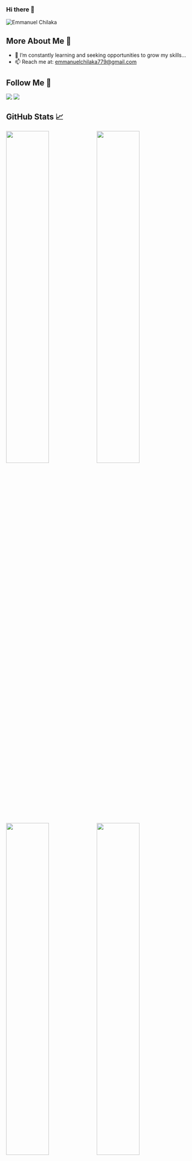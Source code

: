 ### Hi there 👋
<p align="left"> <img src="https://komarev.com/ghpvc/?username=echilaka1&label=Profile%20views&color=0e75b6&style=flat" alt="Emmanuel Chilaka" /> </p>  

## More About Me 👨

- 🔭 I’m constantly learning and seeking opportunities to grow my skills...
- 📫 Reach me at: emmanuelchilaka779@gmail.com

## Follow Me 🚀

<p id="socialIcons" >
    <a href="https://linkedin.com/in/echilaka1" alt="LinkedIn">
        <img src="https://img.shields.io/badge/-LinkedIn-blue?style=flat-square&logo=linkedin" /></a>
    <a href="https://twitter.com/echilaka1" alt="Twitter">
        <img src="https://img.shields.io/badge/-Twitter-3a424f?style=flat-square&logo=twitter" /></a>
</p>

## GitHub Stats 📈

<p >
  <img width="48%" src="https://github-readme-stats.vercel.app/api?username=echilaka1&show_icons=true&hide_border=true&theme=radical" />
  <img width="48%" src="https://github-readme-streak-stats.herokuapp.com/?user=echilaka1&hide_border=true&theme=radical" />
    <img width="48%" src="https://github-readme-stats.vercel.app/api/top-langs/?username=echilaka1&hide_border=true&theme=radical" />
    <img width="48%" src="https://github-readme-stats.vercel.app/api/wakatime?username=echilaka&hide_border=true&theme=radical" />
</p>

---
